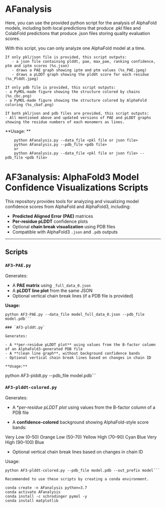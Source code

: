 # AFanalysis

Here, you can use the provided python script for the analysis of AlphaFold models, including both local predictions that produce .pkl files and ColabFold predictions that produce .json files storing quality evaluation scores. 

With this script, you can only analyze one AlphaFold model at a time.

	If only pkl/json file is provided, this script outputs:
	   - a json file containing plddt, pae, max_pae, ranking confidence, ptm and iptm scores (%s.json)
	   - draws a PAE graph showing iptm and ptm values (%s_PAE.jpeg)
	   - draws a pLDDT graph showing the plddt score for each residue (%s_Plddt.jpeg)
	   
	If only pdb file is provided, this script outputs:
	- a PyMOL-made figure showing the structure colored by chains (%s_cbc.png)
	- a PyMOL-made figure showing the structure colored by AlphaFold coloring (%s_cbaf.png)
	
	If both pkl/json and pdb files are provided, this script outputs:
	- All mentioned above and updated versions of PAE and pLDDT graphs showing the residue numbers of each monomers as lines. 

**Usage: **
```
	python AFanalysis.py --data_file <pkl file or json file>
	python AFanalysis.py --pdb_file <pdb file>
	or 
	python AFanalysis.py --data_file <pkl file or json file> --pdb_file <pdb file>
```

# AF3analysis: AlphaFold3 Model Confidence Visualizations Scripts

This repository provides tools for analyzing and visualizing model confidence scores from AlphaFold and AlphaFold3, including:

- **Predicted Aligned Error (PAE)** matrices
- **Per-residue pLDDT** confidence plots
- Optional **chain break visualization** using PDB files
- Compatible with AlphaFold3 `.json` and `.pdb` outputs

---

## Scripts

### `AF3-PAE.py`

Generates:
- A **PAE matrix** using `_full_data_0.json`
- A **pLDDT line plot** from the same JSON
- Optional vertical chain break lines (if a PDB file is provided)

**Usage:**
```
python AF3-PAE.py --data_file model_full_data_0.json --pdb_file model.pdb```

### `AF3-plddt.py`

Generates:

- A **per-residue pLDDT plot** using values from the B-factor column of an AlphaFold3-generated PDB file
- A **clean line graph**, without background confidence bands
- Optional vertical chain break lines based on changes in chain ID

**Usage:**

```
python AF3-plddt.py --pdb_file model.pdb```

### `AF3-plddt-colored.py`

Generates:

- A **per-residue pLDDT plot* using values from the B-factor column of a PDB file

- A **confidence-colored** background showing AlphaFold-style score bands:

Very Low (0–50) Orange
Low (50–70) Yellow
High (70–90) Cyan Blue
Very High (90–100) Blue

- Optional vertical chain break lines based on changes in chain ID

Usage:

```
python AF3-plddt-colored.py --pdb_file model.pdb --out_prefix model```

Recommended to use these scripts by creating a conda environment.
```
	conda create -n AFanalysis python=3.7
	conda activate AFanalysis
	conda install -c schrodinger pymol -y
	conda install matplotlib
```
